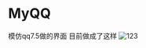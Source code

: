 # MyQQ
模仿qq7.5做的界面
目前做成了这样
![123](https://github.com/kalac2232/MyQQ/tree/master/app/src/main/res/raw/123.gif)
